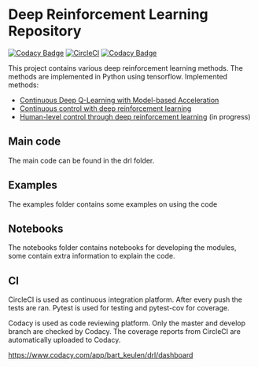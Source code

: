 # Deep Reinforcement Learning Repository

[![Codacy Badge](https://api.codacy.com/project/badge/Grade/cb49561a350d41c69bdc4495b8e37353)](https://www.codacy.com/app/bart_keulen/drl?utm_source=github.com&utm_medium=referral&utm_content=BartKeulen/drl&utm_campaign=badger)
[![CircleCI](https://circleci.com/gh/BartKeulen/drl.svg?style=shield)](https://circleci.com/gh/BartKeulen/drl)
[![Codacy Badge](https://api.codacy.com/project/badge/Coverage/cb49561a350d41c69bdc4495b8e37353)](https://www.codacy.com/app/bart_keulen/drl?utm_source=github.com&utm_medium=referral&utm_content=BartKeulen/drl&utm_campaign=Badge_Coverage)

This project contains various deep reinforcement learning methods. The methods are implemented in Python using tensorflow.
Implemented methods:
- [Continuous Deep Q-Learning with Model-based Acceleration](https://arxiv.org/abs/1603.00748)
- [Continuous control with deep reinforcement learning](https://arxiv.org/abs/1509.02971)
- [Human-level control through deep reinforcement learning](http://www.nature.com/nature/journal/v518/n7540/abs/nature14236.html) (in progress)

## Main code

The main code can be found in the drl folder.

## Examples

The examples folder contains some examples on using the code

## Notebooks

The notebooks folder contains notebooks for developing the modules, some contain extra information to explain the code.

## CI

CircleCI is used as continuous integration platform. After every push the tests are ran.
Pytest is used for testing and pytest-cov for coverage. 

Codacy is used as code reviewing platform. Only the master and develop branch are checked by Codacy.
The coverage reports from CircleCI are automatically uploaded to Codacy.

https://www.codacy.com/app/bart_keulen/drl/dashboard